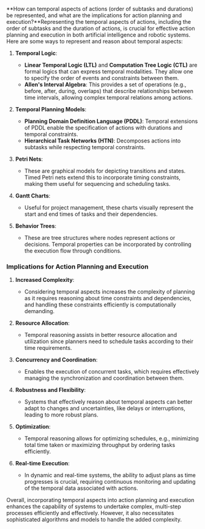 **How can temporal aspects of actions (order of subtasks and durations) be represented, and what are the implications for action planning and execution?**Representing the temporal aspects of actions, including the order of subtasks and the duration of actions, is crucial for effective action planning and execution in both artificial intelligence and robotic systems. Here are some ways to represent and reason about temporal aspects:

1. **Temporal Logic**: 
   - **Linear Temporal Logic (LTL)** and **Computation Tree Logic (CTL)** are formal logics that can express temporal modalities. They allow one to specify the order of events and constraints between them.
   - **Allen's Interval Algebra**: This provides a set of operations (e.g., before, after, during, overlaps) that describe relationships between time intervals, allowing complex temporal relations among actions.

2. **Temporal Planning Models**:
   - **Planning Domain Definition Language (PDDL)**: Temporal extensions of PDDL enable the specification of actions with durations and temporal constraints.
   - **Hierarchical Task Networks (HTN)**: Decomposes actions into subtasks while respecting temporal constraints.

3. **Petri Nets**:
   - These are graphical models for depicting transitions and states. Timed Petri nets extend this to incorporate timing constraints, making them useful for sequencing and scheduling tasks.

4. **Gantt Charts**: 
   - Useful for project management, these charts visually represent the start and end times of tasks and their dependencies.

5. **Behavior Trees**:
   - These are tree structures where nodes represent actions or decisions. Temporal properties can be incorporated by controlling the execution flow through conditions.

### Implications for Action Planning and Execution

1. **Increased Complexity**:
   - Considering temporal aspects increases the complexity of planning as it requires reasoning about time constraints and dependencies, and handling these constraints efficiently is computationally demanding.

2. **Resource Allocation**:
   - Temporal reasoning assists in better resource allocation and utilization since planners need to schedule tasks according to their time requirements.

3. **Concurrency and Coordination**:
   - Enables the execution of concurrent tasks, which requires effectively managing the synchronization and coordination between them.

4. **Robustness and Flexibility**:
   - Systems that effectively reason about temporal aspects can better adapt to changes and uncertainties, like delays or interruptions, leading to more robust plans.

5. **Optimization**:
   - Temporal reasoning allows for optimizing schedules, e.g., minimizing total time taken or maximizing throughput by ordering tasks efficiently.

6. **Real-time Execution**:
   - In dynamic and real-time systems, the ability to adjust plans as time progresses is crucial, requiring continuous monitoring and updating of the temporal data associated with actions.

Overall, incorporating temporal aspects into action planning and execution enhances the capability of systems to undertake complex, multi-step processes efficiently and effectively. However, it also necessitates sophisticated algorithms and models to handle the added complexity.